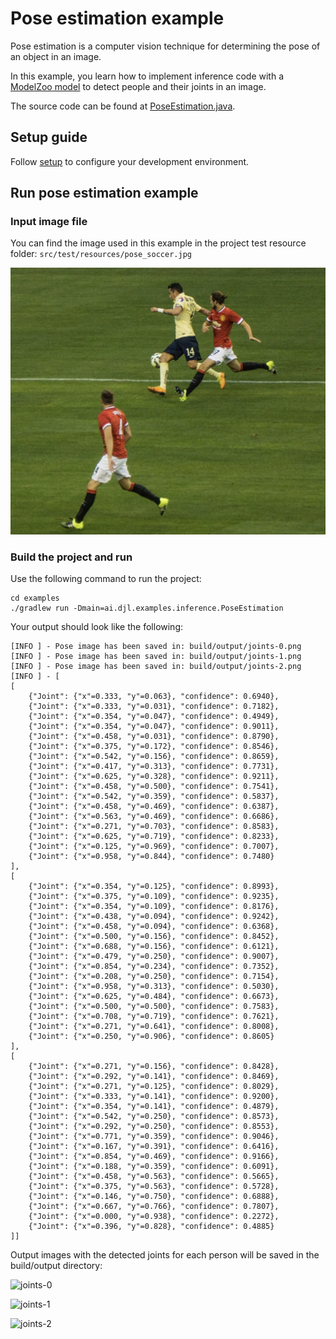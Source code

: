 # Pose estimation example

Pose estimation is a computer vision technique for determining the pose of an object in an image.

In this example, you learn how to implement inference code with a [ModelZoo model](../../docs/model-zoo.md) to detect people and their joints in an image.

The source code can be found at [PoseEstimation.java](https://github.com/deepjavalibrary/djl/blob/master/examples/src/main/java/ai/djl/examples/inference/PoseEstimation.java).

## Setup guide

Follow [setup](../../docs/development/setup.md) to configure your development environment.

## Run pose estimation example

### Input image file
You can find the image used in this example in the project test resource folder: `src/test/resources/pose_soccer.jpg`

![soccer](../src/test/resources/pose_soccer.png)

### Build the project and run
Use the following command to run the project:

```
cd examples
./gradlew run -Dmain=ai.djl.examples.inference.PoseEstimation
```

Your output should look like the following:

```text
[INFO ] - Pose image has been saved in: build/output/joints-0.png
[INFO ] - Pose image has been saved in: build/output/joints-1.png
[INFO ] - Pose image has been saved in: build/output/joints-2.png
[INFO ] - [
[
	{"Joint": {"x"=0.333, "y"=0.063}, "confidence": 0.6940},
	{"Joint": {"x"=0.333, "y"=0.031}, "confidence": 0.7182},
	{"Joint": {"x"=0.354, "y"=0.047}, "confidence": 0.4949},
	{"Joint": {"x"=0.354, "y"=0.047}, "confidence": 0.9011},
	{"Joint": {"x"=0.458, "y"=0.031}, "confidence": 0.8790},
	{"Joint": {"x"=0.375, "y"=0.172}, "confidence": 0.8546},
	{"Joint": {"x"=0.542, "y"=0.156}, "confidence": 0.8659},
	{"Joint": {"x"=0.417, "y"=0.313}, "confidence": 0.7731},
	{"Joint": {"x"=0.625, "y"=0.328}, "confidence": 0.9211},
	{"Joint": {"x"=0.458, "y"=0.500}, "confidence": 0.7541},
	{"Joint": {"x"=0.542, "y"=0.359}, "confidence": 0.5837},
	{"Joint": {"x"=0.458, "y"=0.469}, "confidence": 0.6387},
	{"Joint": {"x"=0.563, "y"=0.469}, "confidence": 0.6686},
	{"Joint": {"x"=0.271, "y"=0.703}, "confidence": 0.8583},
	{"Joint": {"x"=0.625, "y"=0.719}, "confidence": 0.8233},
	{"Joint": {"x"=0.125, "y"=0.969}, "confidence": 0.7007},
	{"Joint": {"x"=0.958, "y"=0.844}, "confidence": 0.7480}
], 
[
	{"Joint": {"x"=0.354, "y"=0.125}, "confidence": 0.8993},
	{"Joint": {"x"=0.375, "y"=0.109}, "confidence": 0.9235},
	{"Joint": {"x"=0.354, "y"=0.109}, "confidence": 0.8176},
	{"Joint": {"x"=0.438, "y"=0.094}, "confidence": 0.9242},
	{"Joint": {"x"=0.458, "y"=0.094}, "confidence": 0.6368},
	{"Joint": {"x"=0.500, "y"=0.156}, "confidence": 0.8452},
	{"Joint": {"x"=0.688, "y"=0.156}, "confidence": 0.6121},
	{"Joint": {"x"=0.479, "y"=0.250}, "confidence": 0.9007},
	{"Joint": {"x"=0.854, "y"=0.234}, "confidence": 0.7352},
	{"Joint": {"x"=0.208, "y"=0.250}, "confidence": 0.7154},
	{"Joint": {"x"=0.958, "y"=0.313}, "confidence": 0.5030},
	{"Joint": {"x"=0.625, "y"=0.484}, "confidence": 0.6673},
	{"Joint": {"x"=0.500, "y"=0.500}, "confidence": 0.7583},
	{"Joint": {"x"=0.708, "y"=0.719}, "confidence": 0.7621},
	{"Joint": {"x"=0.271, "y"=0.641}, "confidence": 0.8008},
	{"Joint": {"x"=0.250, "y"=0.906}, "confidence": 0.8605}
], 
[
	{"Joint": {"x"=0.271, "y"=0.156}, "confidence": 0.8428},
	{"Joint": {"x"=0.292, "y"=0.141}, "confidence": 0.8469},
	{"Joint": {"x"=0.271, "y"=0.125}, "confidence": 0.8029},
	{"Joint": {"x"=0.333, "y"=0.141}, "confidence": 0.9200},
	{"Joint": {"x"=0.354, "y"=0.141}, "confidence": 0.4879},
	{"Joint": {"x"=0.542, "y"=0.250}, "confidence": 0.8573},
	{"Joint": {"x"=0.292, "y"=0.250}, "confidence": 0.8553},
	{"Joint": {"x"=0.771, "y"=0.359}, "confidence": 0.9046},
	{"Joint": {"x"=0.167, "y"=0.391}, "confidence": 0.6416},
	{"Joint": {"x"=0.854, "y"=0.469}, "confidence": 0.9166},
	{"Joint": {"x"=0.188, "y"=0.359}, "confidence": 0.6091},
	{"Joint": {"x"=0.458, "y"=0.563}, "confidence": 0.5665},
	{"Joint": {"x"=0.375, "y"=0.563}, "confidence": 0.5728},
	{"Joint": {"x"=0.146, "y"=0.750}, "confidence": 0.6888},
	{"Joint": {"x"=0.667, "y"=0.766}, "confidence": 0.7807},
	{"Joint": {"x"=0.000, "y"=0.938}, "confidence": 0.2272},
	{"Joint": {"x"=0.396, "y"=0.828}, "confidence": 0.4885}
]]
```

Output images with the detected joints for each person will be saved in the build/output directory:

![joints-0](https://resources.djl.ai/images/joints-0.png)

![joints-1](https://resources.djl.ai/images/joints-1.png)

![joints-2](https://resources.djl.ai/images/joints-2.png)
